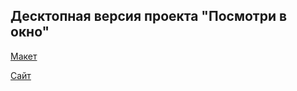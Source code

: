 ## Десктопная версия проекта "Посмотри в окно"

 [Макет](https://www.figma.com/design/QHcvX1RsUI89CulRB7HLk6/%234-%D0%9F%D0%BE%D1%81%D0%BC%D0%BE%D1%82%D1%80%D0%B8-%D0%B2-%D0%BE%D0%BA%D0%BD%D0%BE?node-id=0-1) 

 [Сайт](https://dmitriy-lab.github.io/look_out_the_window/) 
